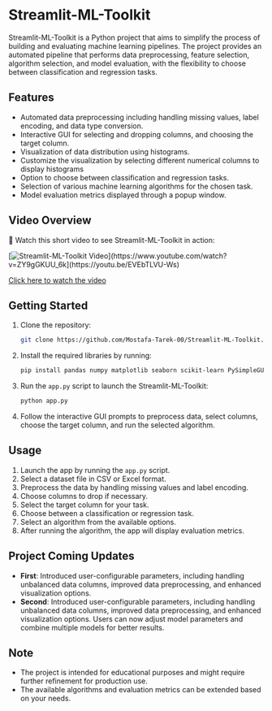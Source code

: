 # Streamlit-ML-Toolkit

Streamlit-ML-Toolkit is a Python project that aims to simplify the process of building and evaluating machine learning pipelines. The project provides an automated pipeline that performs data preprocessing, feature selection, algorithm selection, and model evaluation, with the flexibility to choose between classification and regression tasks.

## Features

- Automated data preprocessing including handling missing values, label encoding, and data type conversion.
- Interactive GUI for selecting and dropping columns, and choosing the target column.
- Visualization of data distribution using histograms.
- Customize the visualization by selecting different numerical columns to display histograms
- Option to choose between classification and regression tasks.
- Selection of various machine learning algorithms for the chosen task.
- Model evaluation metrics displayed through a popup window.

## Video Overview

🎥 Watch this short video to see Streamlit-ML-Toolkit in action:

[![Streamlit-ML-Toolkit Video](https://img.youtube.com/vi/ZY9gGKUU_6k](https://youtu.be/EVEbTLVU-Ws)/0.jpg)](https://www.youtube.com/watch?v=ZY9gGKUU_6k](https://youtu.be/EVEbTLVU-Ws)

[Click here to watch the video](https://www.youtube.com/watch?v=ZY9gGKUU_6k](https://youtu.be/EVEbTLVU-Ws))

## Getting Started

1. Clone the repository:
   ```bash
   git clone https://github.com/Mostafa-Tarek-00/Streamlit-ML-Toolkit.git
   ```

2. Install the required libraries by running:
   ```bash
   pip install pandas numpy matplotlib seaborn scikit-learn PySimpleGUI xgboost streamlit
   ```

3. Run the `app.py` script to launch the Streamlit-ML-Toolkit:
   ```bash
   python app.py
   ```
   
4. Follow the interactive GUI prompts to preprocess data, select columns, choose the target column, and run the selected algorithm.

## Usage

1. Launch the app by running the `app.py` script.
2. Select a dataset file in CSV or Excel format.
3. Preprocess the data by handling missing values and label encoding.
4. Choose columns to drop if necessary.
5. Select the target column for your task.
6. Choose between a classification or regression task.
7. Select an algorithm from the available options.
8. After running the algorithm, the app will display evaluation metrics.

## Project Coming Updates

- **First**: Introduced user-configurable parameters, including handling unbalanced data columns, improved data preprocessing, and enhanced visualization options.
- **Second**: Introduced user-configurable parameters, including handling unbalanced data columns, improved data preprocessing, and enhanced visualization options. Users can now adjust model parameters and combine multiple models for better results.

## Note

- The project is intended for educational purposes and might require further refinement for production use.
- The available algorithms and evaluation metrics can be extended based on your needs.

